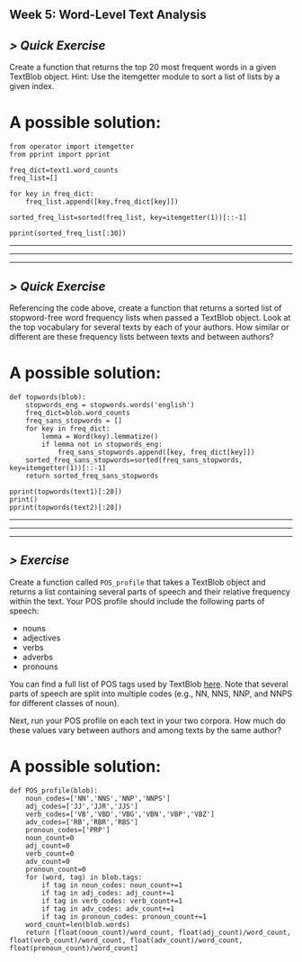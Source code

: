 ## Week 5: Word-Level Text Analysis


## *> Quick Exercise*

Create a function that returns the top 20 most frequent words in a given TextBlob object. Hint: Use the itemgetter module to sort a list of lists by a given index.


# A possible solution:

```
from operator import itemgetter
from pprint import pprint

freq_dict=text1.word_counts
freq_list=[]

for key in freq_dict:
    freq_list.append([key,freq_dict[key]])

sorted_freq_list=sorted(freq_list, key=itemgetter(1))[::-1]

pprint(sorted_freq_list[:30])
```


------------------------------------------



------------------------------------------



------------------------------------------





## *> Quick Exercise*

Referencing the code above, create a function that returns a sorted list of stopword-free word frequency lists when passed a TextBlob object. Look at the top vocabulary for several texts by each of your authors. How similar or different are these frequency lists between texts and between authors?



# A possible solution:

```
def topwords(blob):
    stopwords_eng = stopwords.words('english')
    freq_dict=blob.word_counts
    freq_sans_stopwords = []
    for key in freq_dict:
        lemma = Word(key).lemmatize()
        if lemma not in stopwords_eng:
            freq_sans_stopwords.append([key, freq_dict[key]])
    sorted_freq_sans_stopwords=sorted(freq_sans_stopwords, key=itemgetter(1))[::-1]
    return sorted_freq_sans_stopwords

pprint(topwords(text1)[:20])
print()
pprint(topwords(text2)[:20])
```







------------------------------------------



------------------------------------------



------------------------------------------






## *> Exercise*

Create a function called `POS_profile` that takes a TextBlob object and returns a list containing several parts of speech and their relative frequency within the text. Your POS profile should include the following parts of speech:

- nouns
- adjectives
- verbs
- adverbs
- pronouns

You can find a full list of POS tags used by TextBlob [here](https://www.ling.upenn.edu/courses/Fall_2003/ling001/penn_treebank_pos.html). Note that several parts of speech are split into multiple codes (e.g., NN, NNS, NNP, and NNPS for different classes of noun).

Next, run your POS profile on each text in your two corpora. How much do these values vary between authors and among texts by the same author?



# A possible solution:

```
def POS_profile(blob):
    noun_codes=['NN','NNS','NNP','NNPS']
    adj_codes=['JJ','JJR','JJS']
    verb_codes=['VB','VBD','VBG','VBN','VBP','VBZ']
    adv_codes=['RB','RBR','RBS']
    pronoun_codes=['PRP']
    noun_count=0
    adj_count=0
    verb_count=0
    adv_count=0
    pronoun_count=0
    for (word, tag) in blob.tags:
        if tag in noun_codes: noun_count+=1
        if tag in adj_codes: adj_count+=1
        if tag in verb_codes: verb_count+=1
        if tag in adv_codes: adv_count+=1
        if tag in pronoun_codes: pronoun_count+=1
    word_count=len(blob.words)
    return [float(noun_count)/word_count, float(adj_count)/word_count, float(verb_count)/word_count, float(adv_count)/word_count, float(pronoun_count)/word_count]
```
